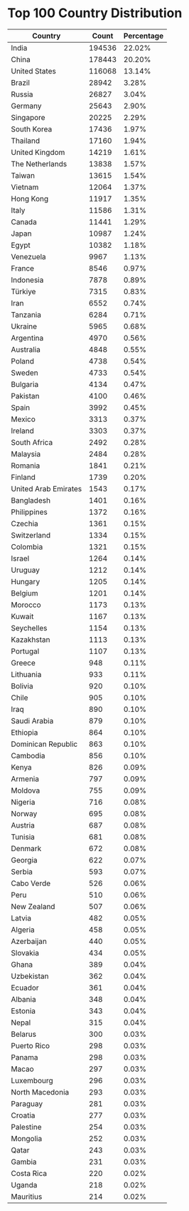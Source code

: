 # Top 100 Country Distribution
| Country | Count | Percentage |
|----|----|----|
| India | 194536 | 22.02% |
| China | 178443 | 20.20% |
| United States | 116068 | 13.14% |
| Brazil | 28942 | 3.28% |
| Russia | 26827 | 3.04% |
| Germany | 25643 | 2.90% |
| Singapore | 20225 | 2.29% |
| South Korea | 17436 | 1.97% |
| Thailand | 17160 | 1.94% |
| United Kingdom | 14219 | 1.61% |
| The Netherlands | 13838 | 1.57% |
| Taiwan | 13615 | 1.54% |
| Vietnam | 12064 | 1.37% |
| Hong Kong | 11917 | 1.35% |
| Italy | 11586 | 1.31% |
| Canada | 11441 | 1.29% |
| Japan | 10987 | 1.24% |
| Egypt | 10382 | 1.18% |
| Venezuela | 9967 | 1.13% |
| France | 8546 | 0.97% |
| Indonesia | 7878 | 0.89% |
| Türkiye | 7315 | 0.83% |
| Iran | 6552 | 0.74% |
| Tanzania | 6284 | 0.71% |
| Ukraine | 5965 | 0.68% |
| Argentina | 4970 | 0.56% |
| Australia | 4848 | 0.55% |
| Poland | 4738 | 0.54% |
| Sweden | 4733 | 0.54% |
| Bulgaria | 4134 | 0.47% |
| Pakistan | 4100 | 0.46% |
| Spain | 3992 | 0.45% |
| Mexico | 3313 | 0.37% |
| Ireland | 3303 | 0.37% |
| South Africa | 2492 | 0.28% |
| Malaysia | 2484 | 0.28% |
| Romania | 1841 | 0.21% |
| Finland | 1739 | 0.20% |
| United Arab Emirates | 1543 | 0.17% |
| Bangladesh | 1401 | 0.16% |
| Philippines | 1372 | 0.16% |
| Czechia | 1361 | 0.15% |
| Switzerland | 1334 | 0.15% |
| Colombia | 1321 | 0.15% |
| Israel | 1264 | 0.14% |
| Uruguay | 1212 | 0.14% |
| Hungary | 1205 | 0.14% |
| Belgium | 1201 | 0.14% |
| Morocco | 1173 | 0.13% |
| Kuwait | 1167 | 0.13% |
| Seychelles | 1154 | 0.13% |
| Kazakhstan | 1113 | 0.13% |
| Portugal | 1107 | 0.13% |
| Greece | 948 | 0.11% |
| Lithuania | 933 | 0.11% |
| Bolivia | 920 | 0.10% |
| Chile | 905 | 0.10% |
| Iraq | 890 | 0.10% |
| Saudi Arabia | 879 | 0.10% |
| Ethiopia | 864 | 0.10% |
| Dominican Republic | 863 | 0.10% |
| Cambodia | 856 | 0.10% |
| Kenya | 826 | 0.09% |
| Armenia | 797 | 0.09% |
| Moldova | 755 | 0.09% |
| Nigeria | 716 | 0.08% |
| Norway | 695 | 0.08% |
| Austria | 687 | 0.08% |
| Tunisia | 681 | 0.08% |
| Denmark | 672 | 0.08% |
| Georgia | 622 | 0.07% |
| Serbia | 593 | 0.07% |
| Cabo Verde | 526 | 0.06% |
| Peru | 510 | 0.06% |
| New Zealand | 507 | 0.06% |
| Latvia | 482 | 0.05% |
| Algeria | 458 | 0.05% |
| Azerbaijan | 440 | 0.05% |
| Slovakia | 434 | 0.05% |
| Ghana | 389 | 0.04% |
| Uzbekistan | 362 | 0.04% |
| Ecuador | 361 | 0.04% |
| Albania | 348 | 0.04% |
| Estonia | 343 | 0.04% |
| Nepal | 315 | 0.04% |
| Belarus | 300 | 0.03% |
| Puerto Rico | 298 | 0.03% |
| Panama | 298 | 0.03% |
| Macao | 297 | 0.03% |
| Luxembourg | 296 | 0.03% |
| North Macedonia | 293 | 0.03% |
| Paraguay | 281 | 0.03% |
| Croatia | 277 | 0.03% |
| Palestine | 254 | 0.03% |
| Mongolia | 252 | 0.03% |
| Qatar | 243 | 0.03% |
| Gambia | 231 | 0.03% |
| Costa Rica | 220 | 0.02% |
| Uganda | 218 | 0.02% |
| Mauritius | 214 | 0.02% |
